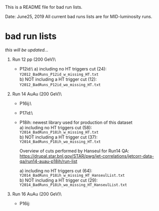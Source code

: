 This is a README file for bad run lists.

Date: June25, 2019
All current bad runs lists are for MID-luminosity runs.

# bad run lists
*this will be updated...*

1. Run 12 pp (200 GeV)\
	* P12id:\ 
        a) including no HT triggers cut (24): `Y2012_BadRuns_P12id_w_missing_HT.txt`\
        b) NOT including a HT trigger cut (12): `Y2012_BadRuns_P12id_wo_missing_HT.txt`

2. Run 14 AuAu (200 GeV)\
	* P16ij:\
	* P17id:\
	* P18ih: newest library used for production of this dataset\
        a) including no HT triggers cut (58): `Y2014_BadRuns_P18ih_w_missing_HT.txt`\
        b) NOT including a HT trigger cut (37): `Y2014_BadRuns_P18ih_wo_missing_HT.txt`
        
        Overview of cuts performed by Hanseul for Run14 QA:
        https://drupal.star.bnl.gov/STAR/pwg/jet-correlations/jetcorr-data-qa/run14-auau-p18ih/run-list

        a) including no HT triggers cut (64): `Y2014_BadRuns_P18ih_w_missing_HT_HanseulList.txt`\
        b) NOT including a HT trigger cut (29): `Y2014_BadRuns_P18ih_wo_missing_HT_HanseulList.txt`

3. Run 16 AuAu (200 GeV)\
	* P16ij:


